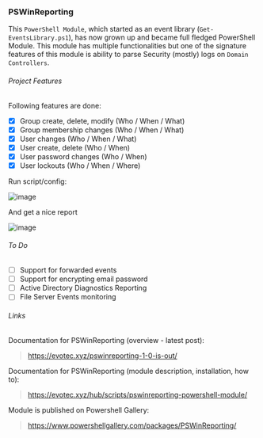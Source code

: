 ### PSWinReporting
This `PowerShell Module`, which started as an event library (`Get-EventsLibrary.ps1`), has now grown up and became full fledged PowerShell Module. This module has multiple functionalities but one of the signature features of this module is ability to parse Security (mostly) logs on `Domain Controllers`.

###### Project Features

Following features are done:

- [x] Group create, delete, modify (Who / When / What)
- [x] Group membership changes (Who / When / What)
- [x] User changes (Who / When / What)
- [x] User create, delete (Who / When)
- [x] User password changes (Who / When)
- [x] User lockouts (Who / When / Where)

Run script/config:

![image](https://evotec.xyz/wp-content/uploads/2018/06/2018-06-10_11-20-08.gif.pagespeed.ce.xrLSOGTIkk.gif)

And get a nice report

![image](https://evotec.xyz/wp-content/uploads/2018/06/PSWinReporting1.0-Example1.png)

###### To Do

- [ ] Support for forwarded events
- [ ] Support for encrypting email password
- [ ] Active Directory Diagnostics Reporting
- [ ] File Server Events monitoring

###### Links


Documentation for PSWinReporting (overview - latest post):
> https://evotec.xyz/pswinreporting-1-0-is-out/

Documentation for PSWinReporting (module description, installation, how to):
> https://evotec.xyz/hub/scripts/pswinreporting-powershell-module/

Module is published on Powershell Gallery:
> https://www.powershellgallery.com/packages/PSWinReporting/
